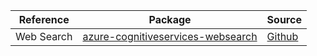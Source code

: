 | Reference | Package | Source |
|---|---|---|
|Web Search|[azure-cognitiveservices-websearch](https://repo1.maven.org/maven2/com/microsoft/azure/cognitiveservices/azure-cognitiveservices-websearch)|[Github](https://github.com/Azure/azure-sdk-for-java)|
